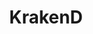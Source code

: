 ---
draft: false
title: KrakenD
content:
  id: krakend
  name: KrakenD
  website: https://www.krakend.io/
  short_description: KrakenD is a stateless, distributed, high-performance API Gateway that helps you effortlessly adopt microservices · The API Gateway pattern at its full extent.
---